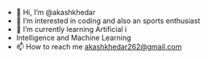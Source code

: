 - 👋 Hi, I’m @akashkhedar
- 👀 I’m interested in coding and also an sports enthusiast
- 🌱 I’m currently learning Artificial i
- Intelligence and Machine Learning
- 📫 How to reach me akashkhedar262@gmail.com

<!---
akashkhedar/akashkhedar is a ✨ special ✨ repository because its `README.md` (this file) appears on your GitHub profile.
You can click the Preview link to take a look at your changes.
--->
